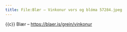 ```yaml
---
title: File:Blær – Vinkonur vors og blóma 57284.jpeg
---
```


{{c}} Blær – https://blaer.is/grein/vinkonur